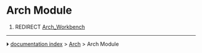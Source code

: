 # Arch Module
1.  REDIRECT [Arch_Workbench](Arch_Workbench.md)



---
⏵ [documentation index](../README.md) > [Arch](Arch_Workbench.md) > Arch Module
